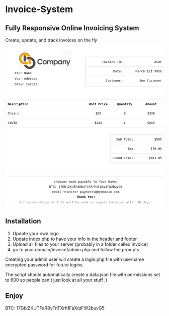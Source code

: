# Invoice-System
## Fully Responsive Online Invoicing System

Create, update, and track invoices on the fly

![screenshot](https://github.com/thefirstminute/Invoice-System/blob/4d1c819f74e7069e28fc63858d6f82f5d469bc97/Screenshot.png)

## Installation
1. Update your own logo
2. Update index.php to have your info in the header and footer
3. Upload all files to your server (probably in a folder called invoice)
4. go to your.domain/invoice/admin.php and follow the prompts

Creating your admin user will create a login.php file with username encrypted password for future logins.

The script should automatically create a data.json file with permissions set to 600 so people can't just look at all your stuff ;)


## Enjoy

BTC: 17GbiZKUTFaRBvTnTXrh1FaXqtFW2buvG5
